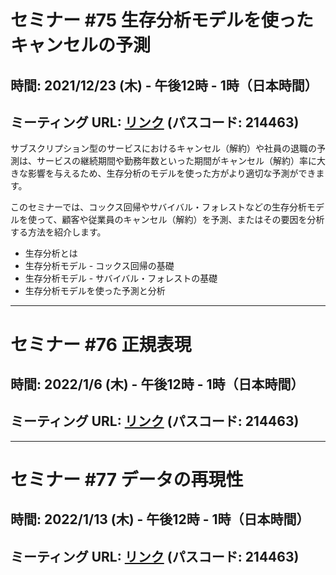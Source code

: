 # セミナー #75 生存分析モデルを使ったキャンセルの予測

## 時間: 2021/12/23 (木) - 午後12時 - 1時（日本時間）

## ミーティング URL: [リンク](https://us02web.zoom.us/j/331585134?pwd=VGVyeXBRWjFMT2hESFdhSU45Z2d0dz09) (パスコード: 214463)

サブスクリプション型のサービスにおけるキャンセル（解約）や社員の退職の予測は、サービスの継続期間や勤務年数といった期間がキャンセル（解約）率に大きな影響を与えるため、生存分析のモデルを使った方がより適切な予測ができます。

このセミナーでは、コックス回帰やサバイバル・フォレストなどの生存分析モデルを使って、顧客や従業員のキャンセル（解約）を予測、またはその要因を分析する方法を紹介します。

* 生存分析とは
* 生存分析モデル - コックス回帰の基礎
* 生存分析モデル - サバイバル・フォレストの基礎
* 生存分析モデルを使った予測と分析

----

# セミナー #76 正規表現

## 時間: 2022/1/6 (木) - 午後12時 - 1時（日本時間）

## ミーティング URL: [リンク](https://us02web.zoom.us/j/331585134?pwd=VGVyeXBRWjFMT2hESFdhSU45Z2d0dz09) (パスコード: 214463)

----

# セミナー #77 データの再現性

## 時間: 2022/1/13 (木) - 午後12時 - 1時（日本時間）

## ミーティング URL: [リンク](https://us02web.zoom.us/j/331585134?pwd=VGVyeXBRWjFMT2hESFdhSU45Z2d0dz09) (パスコード: 214463)

